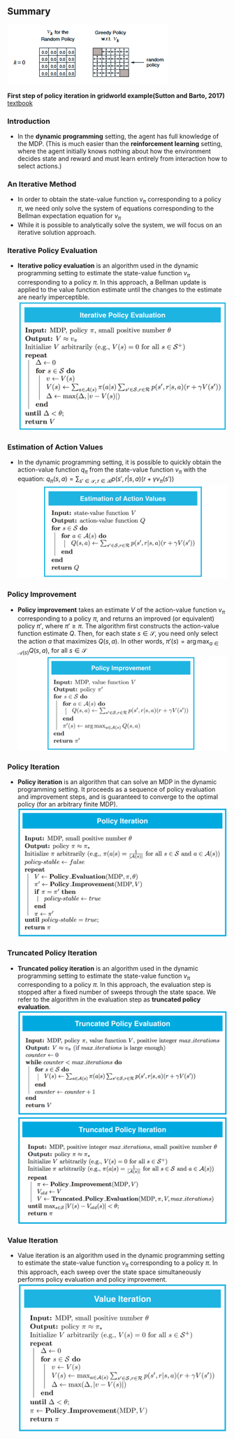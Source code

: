 

## Summary

![](./img/1.png)

__First step of policy iteration in gridworld example(Sutton and Barto, 2017)__ [textbook](https://s3-us-west-1.amazonaws.com/udacity-dlnfd/suttonbookdraft2018jan1.pdf)
### Introduction
- In the __dynamic programming__ setting, the agent has full knowledge of the MDP. (This is much easier than the __reinforcement learning__ setting, where the agent initially knows nothing about how the environment decides state and reward and must learn entirely from interaction how to select actions.)

### An Iterative Method
- In order to obtain the state-value function $v_π$ corresponding to a policy $\pi$, we need only solve the system of equations corresponding to the Bellman expectation equation for $v_π$
- While it is possible to analytically solve the system, we will focus on an iterative solution approach.

### Iterative Policy Evaluation
- __Iterative policy evaluation__ is an algorithm used in the dynamic programming setting to estimate the state-value function $v_π$ corresponding to a policy $\pi$. In this approach, a Bellman update is applied to the value function estimate until the changes to the estimate are nearly imperceptible.
![](./img/2.png)

### Estimation of Action Values
- In the dynamic programming setting, it is possible to quickly obtain the action-value function $q_π$ from the state-value function $v_π$ with the equation: $q_\pi(s,a) = \sum_{s'\in\mathcal{S}, r\in\mathcal{R}}p(s',r|s,a)(r+\gamma v_\pi(s'))$
![](./img/3.png)

### Policy Improvement
- __Policy improvement__ takes an estimate $V$ of the action-value function $v_π$ corresponding to a policy $\pi$, and returns an improved (or equivalent) policy $\pi'$, where $\pi' ≥ \pi$. The algorithm first constructs the action-value function estimate $Q$. Then, for each state $s\in\mathcal{S}$, you need only select the action $a$ that maximizes $Q(s,a)$. In other words, $\pi'(s) = \arg\max_{a\in\mathcal{A}(s)}Q(s,a)$, for all $s\in\mathcal{S}$
![](./img/4.png)

### Policy Iteration
- __Policy iteration__ is an algorithm that can solve an MDP in the dynamic programming setting. It proceeds as a sequence of policy evaluation and improvement steps, and is guaranteed to converge to the optimal policy (for an arbitrary finite MDP).
![](./img/5.png)

### Truncated Policy Iteration
- __Truncated policy iteration__ is an algorithm used in the dynamic programming setting to estimate the state-value function $v_π$ corresponding to a policy $\pi$. In this approach, the evaluation step is stopped after a fixed number of sweeps through the state space. We refer to the algorithm in the evaluation step as __truncated policy evaluation__.
![](./img/6.png)
![](./img/7.png)

### Value Iteration
- Value iteration is an algorithm used in the dynamic programming setting to estimate the state-value function $v_π$ corresponding to a policy $\pi$. In this approach, each sweep over the state space simultaneously performs policy evaluation and policy improvement.
![](./img/8.png)
